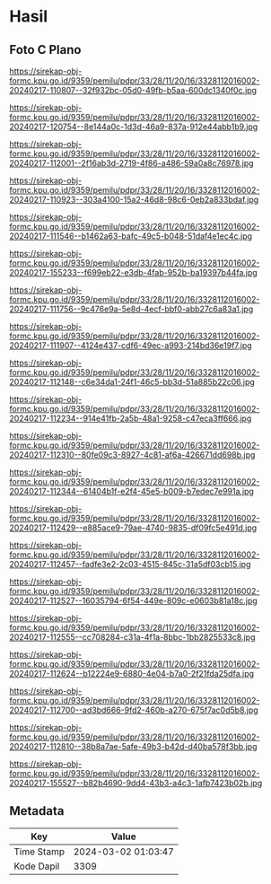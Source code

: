 # Hasil

## Foto C Plano

https://sirekap-obj-formc.kpu.go.id/9359/pemilu/pdpr/33/28/11/20/16/3328112016002-20240217-110807--32f932bc-05d0-49fb-b5aa-600dc1340f0c.jpg

https://sirekap-obj-formc.kpu.go.id/9359/pemilu/pdpr/33/28/11/20/16/3328112016002-20240217-120754--8e144a0c-1d3d-46a9-837a-912e44abb1b9.jpg

https://sirekap-obj-formc.kpu.go.id/9359/pemilu/pdpr/33/28/11/20/16/3328112016002-20240217-112001--2f16ab3d-2719-4f86-a486-59a0a8c76978.jpg

https://sirekap-obj-formc.kpu.go.id/9359/pemilu/pdpr/33/28/11/20/16/3328112016002-20240217-110923--303a4100-15a2-46d8-98c6-0eb2a833bdaf.jpg

https://sirekap-obj-formc.kpu.go.id/9359/pemilu/pdpr/33/28/11/20/16/3328112016002-20240217-111546--b1462a63-bafc-49c5-b048-51daf4e1ec4c.jpg

https://sirekap-obj-formc.kpu.go.id/9359/pemilu/pdpr/33/28/11/20/16/3328112016002-20240217-155233--f699eb22-e3db-4fab-952b-ba19397b44fa.jpg

https://sirekap-obj-formc.kpu.go.id/9359/pemilu/pdpr/33/28/11/20/16/3328112016002-20240217-111756--9c476e9a-5e8d-4ecf-bbf0-abb27c6a83a1.jpg

https://sirekap-obj-formc.kpu.go.id/9359/pemilu/pdpr/33/28/11/20/16/3328112016002-20240217-111907--4124e437-cdf6-49ec-a993-214bd36e19f7.jpg

https://sirekap-obj-formc.kpu.go.id/9359/pemilu/pdpr/33/28/11/20/16/3328112016002-20240217-112148--c6e34da1-24f1-46c5-bb3d-51a885b22c06.jpg

https://sirekap-obj-formc.kpu.go.id/9359/pemilu/pdpr/33/28/11/20/16/3328112016002-20240217-112234--914e41fb-2a5b-48a1-9258-c47eca3ff666.jpg

https://sirekap-obj-formc.kpu.go.id/9359/pemilu/pdpr/33/28/11/20/16/3328112016002-20240217-112310--80fe09c3-8927-4c81-af6a-426671dd698b.jpg

https://sirekap-obj-formc.kpu.go.id/9359/pemilu/pdpr/33/28/11/20/16/3328112016002-20240217-112344--61404b1f-e2f4-45e5-b009-b7edec7e991a.jpg

https://sirekap-obj-formc.kpu.go.id/9359/pemilu/pdpr/33/28/11/20/16/3328112016002-20240217-112429--e885ace9-79ae-4740-9835-df09fc5e491d.jpg

https://sirekap-obj-formc.kpu.go.id/9359/pemilu/pdpr/33/28/11/20/16/3328112016002-20240217-112457--fadfe3e2-2c03-4515-845c-31a5df03cb15.jpg

https://sirekap-obj-formc.kpu.go.id/9359/pemilu/pdpr/33/28/11/20/16/3328112016002-20240217-112527--16035794-6f54-449e-809c-e0603b81a18c.jpg

https://sirekap-obj-formc.kpu.go.id/9359/pemilu/pdpr/33/28/11/20/16/3328112016002-20240217-112555--cc708284-c31a-4f1a-8bbc-1bb2825533c8.jpg

https://sirekap-obj-formc.kpu.go.id/9359/pemilu/pdpr/33/28/11/20/16/3328112016002-20240217-112624--b12224e9-6880-4e04-b7a0-2f21fda25dfa.jpg

https://sirekap-obj-formc.kpu.go.id/9359/pemilu/pdpr/33/28/11/20/16/3328112016002-20240217-112700--ad3bd666-9fd2-460b-a270-675f7ac0d5b8.jpg

https://sirekap-obj-formc.kpu.go.id/9359/pemilu/pdpr/33/28/11/20/16/3328112016002-20240217-112810--38b8a7ae-5afe-49b3-b42d-d40ba578f3bb.jpg

https://sirekap-obj-formc.kpu.go.id/9359/pemilu/pdpr/33/28/11/20/16/3328112016002-20240217-155527--b82b4690-9dd4-43b3-a4c3-1afb7423b02b.jpg


## Metadata

| Key        | Value               |
| ---------- | ------------------- |
| Time Stamp | 2024-03-02 01:03:47 |
| Kode Dapil | 3309                |



